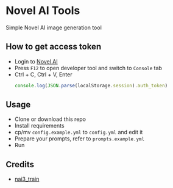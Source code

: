 # Novel AI Tools

Simple Novel AI image generation tool

## How to get access token

- Login to [Novel AI](https://novelai.net)
- Press `F12` to open developer tool and switch to `Console` tab
- Ctrl + C, Ctrl + V, Enter
  ```javascript
  console.log(JSON.parse(localStorage.session).auth_token)
  ```

## Usage

- Clone or download this repo
- Install requirements
- cp/mv `config.example.yml` to `config.yml` and edit it
- Prepare your prompts, refer to `prompts.example.yml`
- Run

## Credits

- [nai3_train](https://github.com/wochenlong/nai3_train)